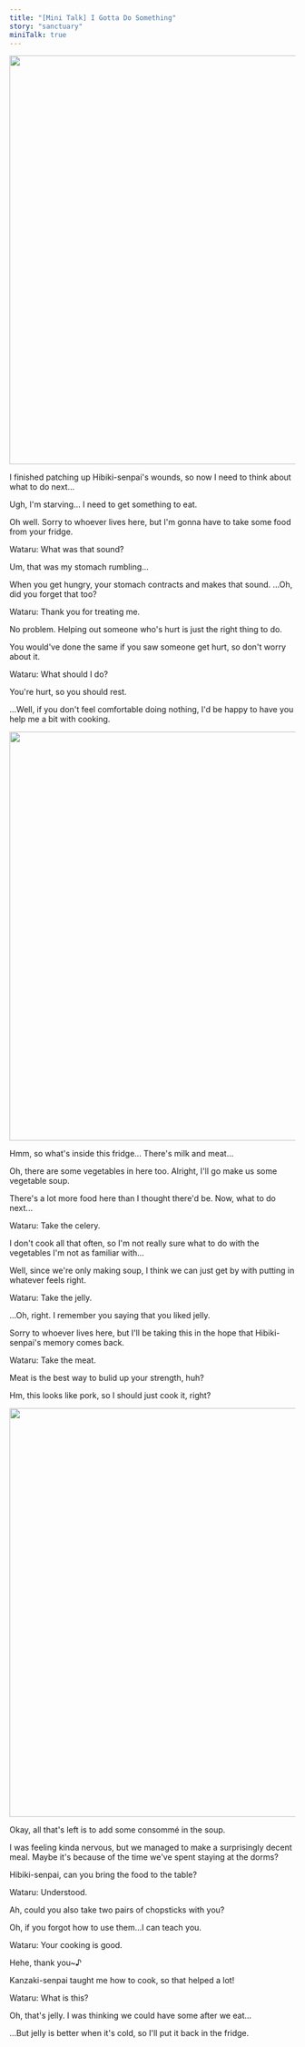 ```yaml
---
title: "[Mini Talk] I Gotta Do Something"
story: "sanctuary"
miniTalk: true
---
```


<Image src="/img/tl/sanctuary/mini_talk/tomoya/2/1.jpg" layout="responsive" width="1560" height="720" quality="100" />

<Bubble character="Tomoya">

I finished patching up Hibiki-senpai's wounds, so now I need to think about what to do next...

Ugh, I'm starving... I need to get something to eat.

Oh well. Sorry to whoever lives here, but I'm gonna have to take some food from your fridge.

</Bubble>

Wataru: What was that sound?

Um, that was my stomach rumbling...

When you get hungry, your stomach contracts and makes that sound. ...Oh, did you forget that too?

Wataru: Thank you for treating me.

No problem. Helping out someone who's hurt is just the right thing to do.

You would've done the same if you saw someone get hurt, so don't worry about it.

Wataru: What should I do?

You're hurt, so you should rest.

...Well, if you don't feel comfortable doing nothing, I'd be happy to have you help me a bit with cooking.

<Image src="/img/tl/sanctuary/mini_talk/tomoya/2/2.jpg" layout="responsive" width="1560" height="720" quality="100" />

<Bubble character="Tomoya">

Hmm, so what's inside this fridge... There's milk and meat...

Oh, there are some vegetables in here too. Alright, I'll go make us some vegetable soup.

There's a lot more food here than I thought there'd be. Now, what to do next...

</Bubble>

Wataru: Take the celery.

I don't cook all that often, so I'm not really sure what to do with the vegetables I'm not as familiar with...

Well, since we're only making soup, I think we can just get by with putting in whatever feels right.

Wataru: Take the jelly.

...Oh, right. I remember you saying that you liked jelly.

Sorry to whoever lives here, but I'll be taking this in the hope that Hibiki-senpai's memory comes back.

Wataru: Take the meat.

Meat is the best way to bulid up your strength, huh?

Hm, this looks like pork, so I should just cook it, right?

<Image src="/img/tl/sanctuary/mini_talk/tomoya/2/3.jpg" layout="responsive" width="1560" height="720" quality="100" />

<Bubble character="Tomoya">

Okay, all that's left is to add some consommé in the soup.

I was feeling kinda nervous, but we managed to make a surprisingly decent meal. Maybe it's because of the time we've spent staying at the dorms?

Hibiki-senpai, can you bring the food to the table?

</Bubble>

Wataru: Understood.

Ah, could you also take two pairs of chopsticks with you?

Oh, if you forgot how to use them...I can teach you.

Wataru: Your cooking is good.

Hehe, thank you~♪

Kanzaki-senpai taught me how to cook, so that helped a lot!

Wataru: What is this?

Oh, that's jelly. I was thinking we could have some after we eat...

...But jelly is better when it's cold, so I'll put it back in the fridge.

<Credits tl="[Ren](https://tomoya.moe)" tlc="<a href='https://twitter.com/trystofstarrs'>remi</a>" qc="<a href='https://honeyspades.tumblr.com'>honeyspades</a>" />
